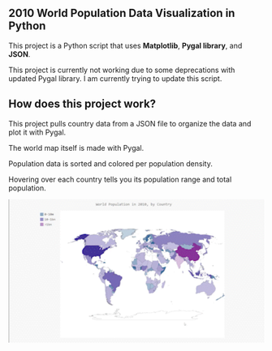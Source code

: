 ## 2010 World Population Data Visualization in Python 

This project is a Python script that uses **Matplotlib**, **Pygal library**, and **JSON**.

This project is currently not working due to some deprecations with updated Pygal library. I am currently trying to update this script.

## How does this project work?

This project pulls country data from a JSON file to organize the data and plot it with Pygal.

The world map itself is made with Pygal.

Population data is sorted and colored per population density.

Hovering over each country tells you its population range and total population.

<img src="https://github.com/cpadierna/world_pop_data_vis/blob/main/world_pop_gif.gif" width="700">

